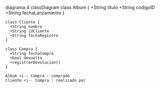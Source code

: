 diagrama.4
classDiagram
    class Album {
      +String titulo
      +String codigoID
      +String fechaLanzamiento
    }

    class Cliente {
      +String nombre
      +String idCliente
      +String fechaRegistro
    }

    class Compra {
      +String fechaCompra
      +bool devuelto
      +registrarDevolucion()
    }

    Album <|-- Compra : comprado
    Cliente <|-- Compra : realizado por
